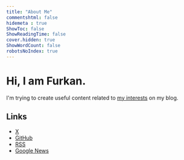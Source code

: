 ```yaml
---
title: "About Me"
commentshtml: false
hidemeta : true
ShowToc: false
ShowReadingTime: false
cover.hidden: true
ShowWordCount: false
robotsNoIndex: true
---
```


# Hi, I am Furkan.

I'm trying to create useful content related to [my interests](/categories/) on my blog.

## Links

- [X](https://x.com/furuycom)
- [GitHub](https://github.com/furuycom)
- [RSS](/index.xml)
- [Google News](https://news.google.com/publications/CAAqBwgKMIf_kgswxoTcAg)
